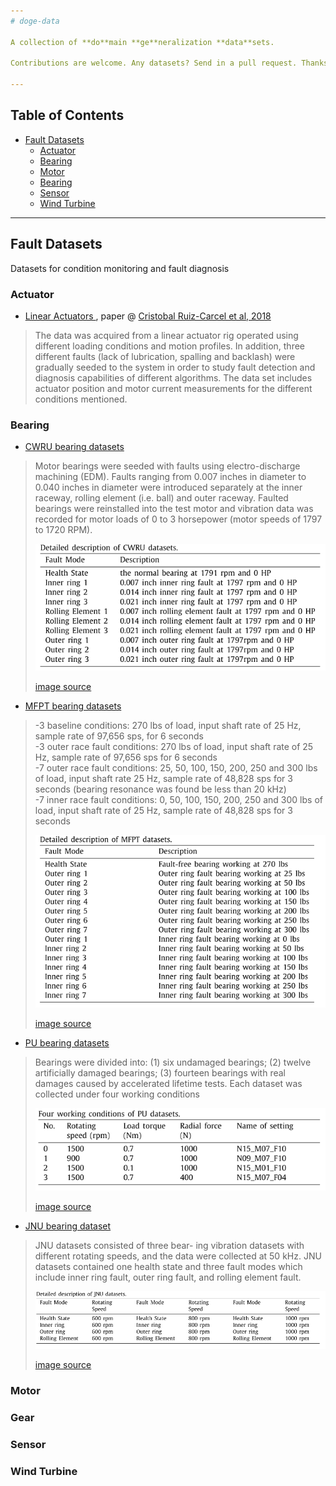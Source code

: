 ```yaml
---
# doge-data

A collection of **do**main **ge**neralization **data**sets. 

Contributions are welcome. Any datasets? Send in a pull request. Thanks.

---
```


## Table of Contents

<!--

Generated with [markedpp](#markedpp). Get [nodejs](https://nodejs.org) first

1. $ npm i -g markedpp
2. $ markedpp --github -o README.md README.md

-->

<!-- !toc (minlevel=2 omit="Table of Contents") -->

* [Fault Datasets](#fault-datasets)
  * [Actuator](#actuator)
  * [Bearing](#bearing)
  * [Motor](#motor)
  * [Bearing](#gear)
  * [Sensor](#sensor)
  * [Wind Turbine](#wind-turbine)

<!-- toc! -->

---

## Fault Datasets
Datasets for condition monitoring and fault diagnosis
### Actuator
- [Linear Actuators ](https://cord.cranfield.ac.uk/articles/dataset/Data_set_for_Data-based_Detection_and_Diagnosis_of_Faults_in_Linear_Actuators_/5097649)
 , paper @ [Cristobal Ruiz-Carcel et al, 2018](https://ieeexplore.ieee.org/document/8326716)
>The data was acquired from a linear actuator rig operated using different loading conditions and motion profiles. In addition, three different faults (lack of lubrication, spalling and backlash) were gradually seeded to the system in order to study fault detection and diagnosis capabilities of different algorithms. The data set includes actuator position and motor current measurements for the different conditions mentioned.


### Bearing
- [CWRU bearing datasets](https://engineering.case.edu/bearingdatacenter)
>Motor bearings were seeded with faults using electro-discharge machining (EDM). Faults ranging from 0.007 inches in diameter to 0.040 inches in diameter were introduced separately at the inner raceway, rolling element (i.e. ball) and outer raceway. Faulted bearings were reinstalled into the test motor and vibration data was recorded for motor loads of 0 to 3 horsepower (motor speeds of 1797 to 1720 RPM).
> 
>![CWRU](.README_images/CWRU.png)
> 
> [image source](https://www.sciencedirect.com/science/article/pii/S0019057820303335)

- [MFPT bearing datasets](https://www.mfpt.org/fault-data-sets/#:~:text=A%20bearing%20fault%20dataset%20has,and%20three%20real%2Dworld%20faults.)
>-3 baseline conditions: 270 lbs of load, input shaft rate of 25 Hz, sample rate of 97,656 sps, for 6 seconds  
-3 outer race fault conditions: 270 lbs of load, input shaft rate of 25 Hz, sample rate of 97,656 sps for 6 seconds  
-7 outer race fault conditions: 25, 50, 100, 150, 200, 250 and 300 lbs of load, input shaft rate 25 Hz, sample rate of 48,828 sps for 3 seconds (bearing resonance was found be less than 20 kHz)  
-7 inner race fault conditions: 0, 50, 100, 150, 200, 250 and 300 lbs of load, input shaft rate of 25 Hz, sample rate of 48,828 sps for 3 seconds
>
>![MFPT](.README_images/MFPT.png)
> 
> [image source](https://www.sciencedirect.com/science/article/pii/S0019057820303335)

- [PU bearing datasets](https://mb.uni-paderborn.de/kat/forschung/datacenter/bearing-datacenter)
>Bearings were divided into: (1) six undamaged bearings; (2) twelve artificially damaged bearings; (3) fourteen bearings with real damages caused by accelerated lifetime tests. Each dataset was collected under four working conditions
>
>![PU](.README_images/PU.png) 
> 
> [image source](https://www.sciencedirect.com/science/article/pii/S0019057820303335)

- [JNU bearing dataset](http://mad-net.org:8765/explore.html?t=0.5831516555847212)
>JNU datasets consisted of three bear- ing vibration datasets with different rotating speeds, and the data were collected at 50 kHz. JNU datasets contained one health state and three fault modes which include inner ring fault, outer ring fault, and rolling element fault.
>
>![JNU](.README_images/JNU.png)
> 
> [image source](https://www.sciencedirect.com/science/article/pii/S0019057820303335)

### Motor

### Gear

### Sensor

### Wind Turbine
